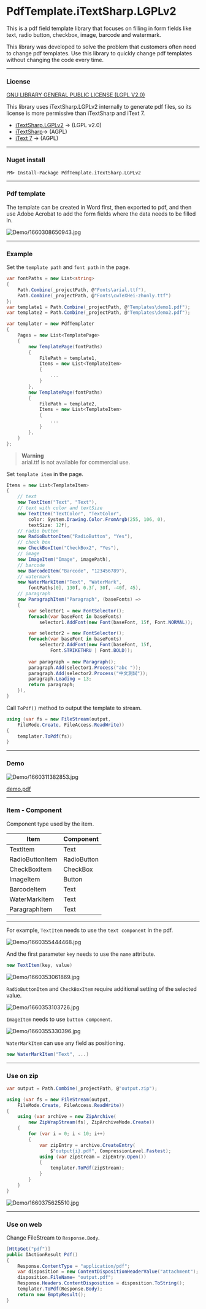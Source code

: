 # PdfTemplate.iTextSharp.LGPLv2  

This is a pdf field template library that focuses on filling in form fields like text, radio button, checkbox, image, barcode and watermark.  

This library was developed to solve the problem that customers often need to change pdf templates. Use this library to quickly change pdf templates without changing the code every time.  

---  

### License  

[GNU LIBRARY GENERAL PUBLIC LICENSE (LGPL V2.0)](https://www.gnu.org/licenses/old-licenses/lgpl-2.0-standalone.html)  

This library uses iTextSharp.LGPLv2 internally to generate pdf files, so its license is more permissive than iTextSharp and iText 7.  

* [iTextSharp.LGPLv2](https://github.com/VahidN/iTextSharp.LGPLv2.Core) -> (LGPL v2.0)  
* [iTextSharp](https://github.com/itext/itextsharp)-> (AGPL)  
* [iText 7](https://github.com/itext/itext7-dotnet) -> (AGPL)  

---  

### Nuget install  

```
PM> Install-Package PdfTemplate.iTextSharp.LGPLv2
```  

---  

### Pdf template  

The template can be created in Word first, then exported to pdf, and then use Adobe Acrobat to add the form fields where the data needs to be filled in.  

![Demo/1660308650943.jpg](Demo/1660308811795.jpg)  

---  

### Example  

Set the `template path` and `font path` in the page.  

```C#
var fontPaths = new List<string>
{
    Path.Combine(_projectPath, @"Fonts\arial.ttf"),
    Path.Combine(_projectPath, @"Fonts\cwTeXHei-zhonly.ttf")
};
var template1 = Path.Combine(_projectPath, @"Templates\demo1.pdf");
var template2 = Path.Combine(_projectPath, @"Templates\demo2.pdf");

var templater = new PdfTemplater
{
    Pages = new List<TemplatePage>
    {
        new TemplatePage(fontPaths)
        {
            FilePath = template1,
            Items = new List<TemplateItem>
            {
                ...
            }
        },
        new TemplatePage(fontPaths)
        {
            FilePath = template2,
            Items = new List<TemplateItem>
            {
                ...
            }
        },
    }
};
```

> **Warning**  
> arial.ttf is not available for commercial use.  

Set `template item` in the page.  

```C#
Items = new List<TemplateItem>
{
    // text
    new TextItem("Text", "Text"),
    // text with color and textSize
    new TextItem("TextColor", "TextColor",
        color: System.Drawing.Color.FromArgb(255, 106, 0),
        textSize: 12f),
    // radio button
    new RadioButtonItem("RadioButton", "Yes"),
    // check box
    new CheckBoxItem("CheckBox2", "Yes"),
    // image
    new ImageItem("Image", imagePath),
    // barcode
    new BarcodeItem("Barcode", "123456789"),
    // watermark
    new WaterMarkItem("Text", "WaterMark",
        fontPaths[0], 130f, 0.3f, 30f, -40f, 45),
    // paragraph
    new ParagraphItem("Paragraph", (baseFonts) =>
    {
        var selector1 = new FontSelector();
        foreach(var baseFont in baseFonts)
            selector1.AddFont(new Font(baseFont, 15f, Font.NORMAL));

        var selector2 = new FontSelector();
        foreach(var baseFont in baseFonts)
            selector2.AddFont(new Font(baseFont, 15f, 
                Font.STRIKETHRU | Font.BOLD));
            
        var paragraph = new Paragraph();
        paragraph.Add(selector1.Process("abc "));
        paragraph.Add(selector2.Process("中文測試"));
        paragraph.Leading = 13;
        return paragraph;
    }),
}
```

Call `ToPdf()` method to output the template to stream.  

```C#
using (var fs = new FileStream(output,
    FileMode.Create, FileAccess.ReadWrite))
{
    templater.ToPdf(fs);
}
```

---  

### Demo  

![Demo/1660311382853.jpg](Demo/1660311382853.jpg)  

[demo.pdf](Demo/output.pdf)  

---  

### Item - Component  

Component type used by the item.  

 Item | Component 
-------|----------
 TextItem | Text 
 RadioButtonItem | RadioButton
 CheckBoxItem | CheckBox
 ImageItem | Button
 BarcodeItem | Text 
 WaterMarkItem | Text 
 ParagraphItem | Text 

---  

For example, `TextItem` needs to use the `text component` in the pdf.  

![Demo/1660355444468.jpg](Demo/1660355444468.jpg)  

And the first parameter `key` needs to use the `name` attribute.  

```C#
new TextItem(key, value)
```

![Demo/1660353061869.jpg](Demo/1660353061869.jpg)  

`RadioButtonItem` and `CheckBoxItem` require additional setting of the selected value.  

![Demo/1660353103726.jpg](Demo/1660353103726.jpg)  

`ImageItem` needs to use `button component`.  

![Demo/1660355330396.jpg](Demo/1660355330396.jpg)  

`WaterMarkItem` can use any field as positioning.  

```C#
new WaterMarkItem("Text", ...)
```

---  

### Use on zip  

```C#
var output = Path.Combine(_projectPath, @"output.zip");

using (var fs = new FileStream(output,
    FileMode.Create, FileAccess.ReadWrite))
{
    using (var archive = new ZipArchive(
        new ZipWrapStream(fs), ZipArchiveMode.Create))
    {
        for (var i = 0; i < 10; i++)
        {
            var zipEntry = archive.CreateEntry(
                $"output{i}.pdf", CompressionLevel.Fastest);
            using (var zipStream = zipEntry.Open())
            {
                templater.ToPdf(zipStream);
            }
        }
    }
}
```

![Demo/1660375625510.jpg](Demo/1660375625510.jpg)  

---  

### Use on web  

Change FileStream to `Response.Body`.  

```C#
[HttpGet("pdf")]
public IActionResult Pdf()
{
    Response.ContentType = "application/pdf";
    var disposition = new ContentDispositionHeaderValue("attachment");
    disposition.FileName= "output.pdf";
    Response.Headers.ContentDisposition = disposition.ToString();
    templater.ToPdf(Response.Body);
    return new EmptyResult();
}
```